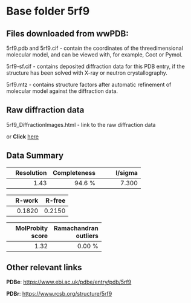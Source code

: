 # Base folder 5rf9

## Files downloaded from wwPDB:

5rf9.pdb and 5rf9.cif - contain the coordinates of the threedimensional molecular model, and can be viewed with, for example, Coot or Pymol.

5rf9-sf.cif - contains deposited diffraction data for this PDB entry, if the structure has been solved with X-ray or neutron crystallography.

5rf9.mtz - contains structure factors after automatic refinement of molecular model against the diffraction data.

## Raw diffraction data

5rf9_DiffractionImages.html - link to the raw diffraction data 

or **Click** [here](https://zenodo.org/record/3731270) 

## Data Summary
|   | Resolution | Completeness| I/sigma |
|---|-------------:|----------------:|--------------:|
|   |1.43|94.6  %|<img width=50/>7.300|

|   | **R-work**| **R-free**   
|---|-------------:|----------------:|           
||0.1820|0.2150|

|   |**MolProbity<br>score**| **Ramachandran<br>outliers** 
|---|-------------:|----------------:|
||1.32|0.00 %|

## Other relevant links 
**PDBe**:  https://www.ebi.ac.uk/pdbe/entry/pdb/5rf9
 
**PDBr**: https://www.rcsb.org/structure/5rf9 


